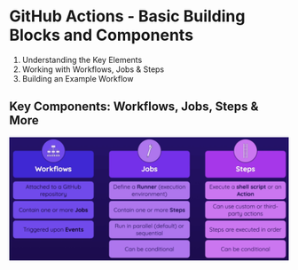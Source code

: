 # GitHub Actions - Basic Building Blocks and Components

1. Understanding the Key Elements 
1. Working with Workflows, Jobs & Steps 
1. Building an Example Workflow

## Key Components: Workflows, Jobs, Steps & More

<p align="center"><img src ="images/key-components.png" /></p>

